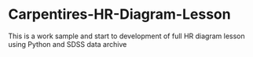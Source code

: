 # Carpentires-HR-Diagram-Lesson
This is a work sample and start to development of full HR diagram lesson using Python and SDSS data archive
